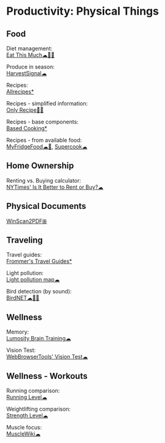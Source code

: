 # Productivity: Physical Things

## Food

Diet management:  
[Eat This Much☁🍎🤖](https://www.eatthismuch.com/)

Produce in season:  
[HarvestSignal☁](https://harvestsignal.com/)

Recipes:  
[Allrecipes*](https://www.allrecipes.com/)

Recipes - simplified information:  
[Only Recipe🍎🤖](https://showcase.onlyrecipe.app/)

Recipes - base components:  
[Based Cooking*](https://based.cooking/)

Recipes - from available food:  
[MyFridgeFood☁🤖](https://myfridgefood.com/),
[Supercook☁](https://www.supercook.com/#/recipes)

## Home Ownership

Renting vs. Buying calculator:  
[NYTimes' Is It Better to Rent or Buy?☁](https://www.nytimes.com/interactive/2014/upshot/buy-rent-calculator.html)

## Physical Documents

[WinScan2PDF⊞](https://www.softwareok.com/?seite=Microsoft/WinScan2PDF)

## Traveling

Travel guides:  
[Frommer's Travel Guides*](https://www.frommers.com/)

Light pollution:  
[Light pollution map☁](https://www.lightpollutionmap.info/)

Bird detection (by sound):  
[BirdNET☁🍎🤖](https://birdnet.cornell.edu/)

## Wellness

Memory:  
[Lumosity Brain Training☁](https://www.lumosity.com/en/)

Vision Test:  
[WebBrowserTools' Vision Test☁](https://webbrowsertools.com/vision-test/)

## Wellness - Workouts

Running comparison:  
[Running Level☁](https://runninglevel.com/)

Weightlifting comparison:  
[Strength Level☁](https://strengthlevel.com/)

Muscle focus:  
[MuscleWiki☁](https://musclewiki.com/)

